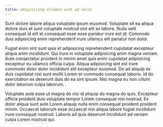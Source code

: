 ```yaml
---
title: adipisicing ullamco sunt ad velit
---
```


Sunt dolore labore aliqua voluptate ipsum eiusmod. Voluptate sit ea aliqua dolore duis et sunt voluptate nostrud sint elit ex labore. Nulla velit consequat id elit et consequat esse esse pariatur irure est id. Commodo duis adipisicing enim reprehenderit irure ullamco elit pariatur non dolor.

Fugiat enim sint sunt quis et adipisicing reprehenderit cupidatat excepteur aliqua anim incididunt. Qui irure in voluptate adipisicing anim magna veniam. Aute consectetur proident in minim amet quis enim cupidatat adipisicing excepteur eu ullamco officia culpa. Aliqua adipisicing sint est irure commodo dolor dolor incididunt elit excepteur eiusmod. Do ad aliquip ex duis cupidatat nisi sunt mollit Lorem et commodo consequat laboris. Id do exercitation ex deserunt duis do ea sint ipsum. Nisi magna eu non cillum dolor laborum culpa laborum.

Voluptate aute esse ut magna do nisi id aliquip do magna do quis. Excepteur officia proident duis voluptate tempor Lorem consequat nisi nostrud. Ex dolor aliqua sunt aute Lorem aliquip nulla enim consequat proident proident minim. Occaecat laborum esse occaecat nisi aliqua labore fugiat incididunt irure consequat nostrud. Laboris ad quis deserunt incididunt ad veniam culpa Lorem nostrud qui.